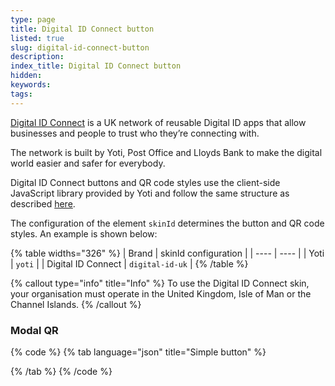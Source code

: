 ```yaml
---
type: page
title: Digital ID Connect button
listed: true
slug: digital-id-connect-button
description: 
index_title: Digital ID Connect button
hidden: 
keywords: 
tags: 
---
```


[Digital ID Connect](https://www.digitalidconnect.com) is a UK network of reusable Digital ID apps that allow businesses and people to trust who they’re connecting with.

The network is built by Yoti, Post Office and Lloyds Bank to make the digital world easier and safer for everybody.

Digital ID Connect buttons and QR code styles use the client-side JavaScript library provided by Yoti and follow the same structure as described [here](/digital-id/render-qr-button-modal).

The configuration of the element `skinId` determines the button and QR code styles. An example is shown below:

{% table widths="326" %}
| Brand | skinId configuration | 
| ---- | ---- | 
| Yoti | `yoti` | 
| Digital ID Connect | `digital-id-uk` | 
{% /table %}

{% callout type="info" title="Info" %}
To use the Digital ID Connect skin, your organisation must operate in the United Kingdom, Isle of Man or the Channel Islands.
{% /callout %}

### Modal QR

{% code %}
{% tab language="json" title="Simple button" %}
<head>
  <script src="https://www.yoti.com/share/client/v2"></script>
</head>

<body>
  <!-- Yoti element will be rendered inside this DOM node -->
  <div id="xxx"></div>

  <!-- This script snippet will also be required in your HTML body -->
  <script>
    const loadYoti = async () => {
      const { Yoti } = window;
      if (Yoti) {
        console.info('Waiting for Yoti...');
        await Yoti.ready()
        console.info('Yoti is now ready');
      } else {
        console.error('Yoti client was not found!');
      }
    }

    const createYotiWebShare = async () => {
      const { Yoti } = window;
      if (Yoti) {
        await Yoti.createWebShare({
          name: 'test-share',
          domId: 'xxx',
          sdkId: 'xxxxxx-xxxx-xxxx-xxxx-xxxxxxxxxxxx',
          skinId: 'digital-id-uk', // or skinId: 'yoti'
          flow: "MODAL",
          hooks: {
            sessionIdResolver: onSessionIdResolver,
            errorListener: onErrorListener
          }
        })
      }
    }

    async function onSessionIdResolver() {
      // Make a call to your backend, and return a 'sessionId'
      const response = await fetch('https://localhost:3000/sessions', { method: 'POST' });
      const data = await response.json();
      return data.sessionId;
    }

    function onErrorListener(...data) {
      console.warn('onErrorListener:', ...data);
    }

    const start = async () => {
      await loadYoti();
      await createYotiWebShare();
    }

    start().catch((e) => console.error(`Could not create Yoti WebShare: `, e));
  </script>
</body>
{% /tab %}
{% /code %}